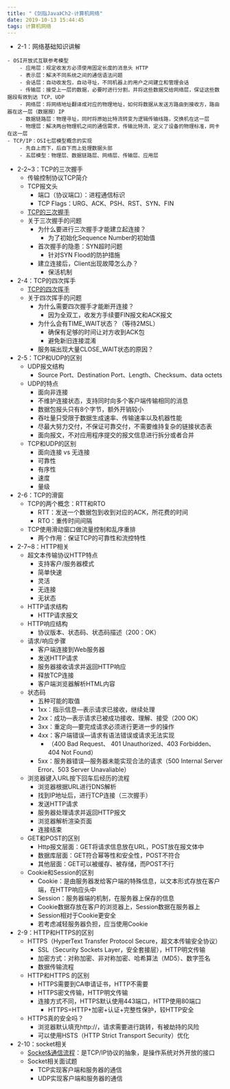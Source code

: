 ```yaml
---
title: "《剑指Java》Ch2-计算机网络"
date: 2019-10-13 15:44:45
tags: 计算机网络
---
```

- 2-1：网络基础知识讲解
<!-- more -->
    - OSI开放式互联参考模型
        - 应用层：规定收发方必须使用固定长度的消息头 HTTP
        - 表示层：解决不同系统之间的通信语法问题
        - 会话层：自动收发包，自动寻址，不同机器上的用户之间建立和管理会话
        - 传输层：接受上一层的数据，必要时进行分割，并将这些数据交给网络层，保证这些数据段有效到达 TCP、UDP
        - 网络层：将网络地址翻译成对应的物理地址，如何将数据从发送方路由到接收方，路由器在这一层（数据报）IP
        - 数据链路层：物理寻址，同时将原始比特流转变为逻辑传输线路，交换机在这一层
        - 物理层：解决两台物理机之间的通信需求，传输比特流，定义了设备的物理标准，网卡在这一层
    - TCP/IP：OSI七层模型概念的实现
        - 先自上而下，后自下而上处理数据头部
        - 五层模型：物理层、数据链路层、网络层、传输层、应用层
- 2-2~3：TCP的三次握手
    - 传输控制协议TCP简介
    - TCP报文头
        - 端口（协议端口）：进程通信标识
        - TCP Flags：URG、ACK、PSH、RST、SYN、FIN
    - [TCP的三次握手](#TCP的三次握手)
    - 关于三次握手的问题
        - 为什么要进行三次握手才能建立起连接？
            - 为了初始化Sequence Number的初始值
        - 首次握手的隐患：SYN超时问题
            - 针对SYN Flood的防护措施
        - 建立连接后，Client出现故障怎么办？
            - 保活机制
- 2-4：TCP的四次挥手
    - [TCP的四次挥手](#TCP的四次挥手)
    - 关于四次挥手的问题
        - 为什么需要四次握手才能断开连接？
            - 因为全双工，收发方手续要FIN报文和ACK报文
        - 为什么会有TIME_WAIT状态？（等待2MSL）
            - 确保有足够的时间让对方收到ACK包
            - 避免新旧连接混淆
        - 服务端出现大量CLOSE_WAIT状态的原因？
- 2-5：TCP和UDP的区别
    - UDP报文结构
        - Source Port、Destination Port、Length、Checksum、data octets
    - UDP的特点
        - 面向非连接
        - 不维护连接状态，支持同时向多个客户端传输相同的消息
        - 数据包报头只有8个字节，额外开销较小
        - 吞吐量只受限于数据生成速率、传输速率以及机器性能
        - 尽最大努力交付，不保证可靠交付，不需要维持复杂的链接状态表
        - 面向报文，不对应用程序提交的报文信息进行拆分或者合并
    - TCP和UDP的区别
        - 面向连接 vs 无连接
        - 可靠性
        - 有序性
        - 速度
        - 量级
- 2-6：TCP的滑窗
    - TCP的两个概念：RTT和RTO
        - RTT：发送一个数据包到收到对应的ACK，所花费的时间
        - RTO：重传时间间隔
    - TCP使用滑动窗口做流量控制和乱序重排
        - 两个作用：保证TCP的可靠性和流控特性
- 2-7~8：HTTP相关
    - 超文本传输协议HTTP特点
        - 支持客户/服务器模式
        - 简单快速
        - 灵活
        - 无连接
        - 无状态
    - HTTP请求结构
        - HTTP请求报文
    - HTTP响应结构
        - 协议版本、状态码、状态码描述（200：OK）
    - 请求/响应步骤
        - 客户端连接到Web服务器
        - 发送HTTP请求
        - 服务器接收请求并返回HTTP响应
        - 释放TCP连接
        - 客户端浏览器解析HTML内容
    - 状态码
        - 五种可能的取值
        - 1xx：指示信息—表示请求已接收，继续处理
        - 2xx：成功—表示请求已被成功接收、理解、接受（200 OK）
        - 3xx：重定向—要完成请求必须进行更进一步的操作
        - 4xx：客户端错误—请求有语法错误或请求无法实现
            - （400 Bad Request、 401 Unauthorized、403 Forbidden、404 Not Found）
        - 5xx：服务器错误—服务器未能实现合法的请求（500 Internal Server Error、503 Server Unavaliable）
    - 浏览器键入URL按下回车后经历的流程
        - 浏览器根据URL进行DNS解析
        - 找到IP地址后，进行TCP连接（三次握手）
        - 发送HTTP请求
        - 服务器处理请求并返回HTTP报文
        - 浏览器解析渲染页面
        - 连接结束
    - GET和POST的区别
        - Http报文层面：GET将请求信息放在URL，POST放在报文体中
        - 数据库层面：GET符合幂等性和安全性，POST不符合
        - 其他层面：GET可以被缓存、被存储，而POST不行
    - Cookie和Session的区别
        - Cookie：是由服务器发给客户端的特殊信息，以文本形式存放在客户端，在HTTP响应头中
        - Session：服务器端的机制，在服务器上保存的信息
        - Cookie数据存放在客户的浏览器上，Session数据在服务器上
        - Session相对于Cookie更安全
        - 若考虑减轻服务器负担，应当使用Cookie
- 2-9：HTTP和HTTPS的区别
    - HTTPS（HyperText Transfer Protocol Secure，超文本传输安全协议）
        - SSL（Security Sockets Layer，安全套接层），HTTP明文传输
        - 加密方式：对称加密、非对称加密、哈希算法（MD5）、数字签名
        - 数据传输流程
    - HTTP和HTTPS 的区别
        - HTTPS需要到CA申请证书，HTTP不需要
        - HTTPS密文传输，HTTP明文传输
        - 连接方式不同，HTTPS默认使用443端口，HTTP使用80端口
           - HTTPS=HTTP+加密+认证+完整性保护，较HTTP安全
    - HTTPS真的安全吗？
        - 浏览器默认填充http://，请求需要进行跳转，有被劫持的风险
        - 可以使用HSTS（HTTP Strict Transport Security）优化 
- 2-10：socket相关
    - [Socket&通信流程](#Socket)：是TCP/IP协议的抽象，是操作系统对外开放的接口
    - Socket相关面试题
        - TCP实现客户端和服务器的通信
        - UDP实现客户端和服务器的通信